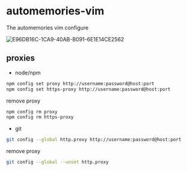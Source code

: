 # automemories-vim
The automemories vim configure

![E96DB16C-1CA9-40AB-B091-6E1E14CE2562](https://user-images.githubusercontent.com/49949411/102719208-bf778a00-4327-11eb-863a-3dbe01216be0.png)

## proxies
- node/npm
```sh
npm config set proxy http://username:password@host:port
npm config set https-proxy http://username:password@host:port
```
remove proxy
```sh
npm config rm proxy
npm config rm https-proxy
```

- git
```sh
git config --global http.proxy http://username:password@host:port
```
remove proxy
```sh
git config --global --unset http.proxy
```
